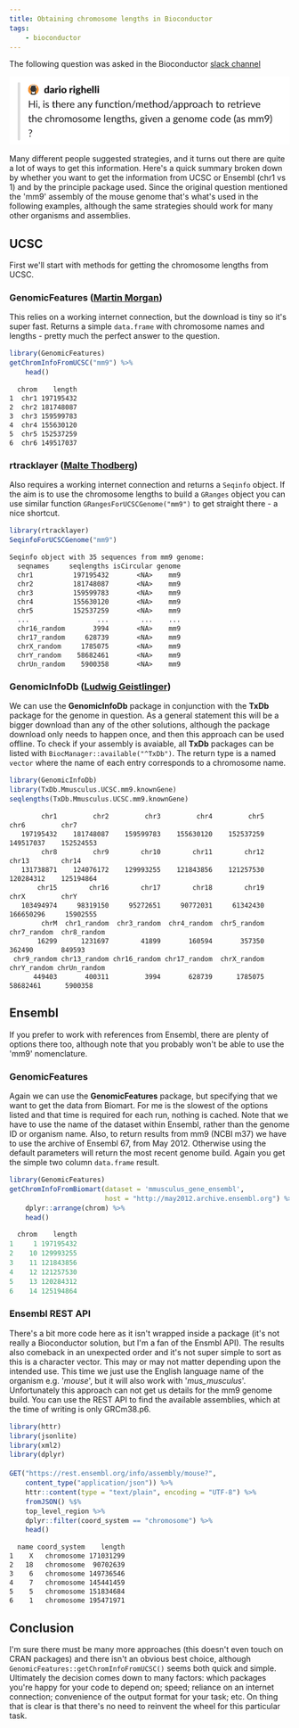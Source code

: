 ```yaml
---
title: Obtaining chromosome lengths in Bioconductor
tags:
    - bioconductor
---
```


The following question was asked in the Bioconductor [slack channel](https://community-bioc.slack.com/)

![](/assets/images/bioc-question-1.png "Is there any way to get the lengths of chromosomes given a genome name?")

Many different people suggested strategies, and it turns out there are quite a lot of ways to get this information.  Here's a quick summary broken down by whether you want to get the information from UCSC or Ensembl (chr1 vs 1) and by the principle package used.  Since the original question mentioned the 'mm9' assembly of the mouse genome that's what's used in the following examples, although the same strategies should work for many other organisms and assemblies.

## UCSC

First we'll start with methods for getting the chromosome lengths from UCSC.  

### **GenomicFeatures** ([Martin Morgan](https://community-bioc.slack.com/team/U37PBKU0K))

This relies on a working internet connection, but the download is tiny so it's super fast.  Returns a simple `data.frame` with chromosome names and lengths - pretty much the perfect answer to the question.

```r
library(GenomicFeatures)
getChromInfoFromUCSC("mm9") %>%
    head()
```

```
  chrom    length
1  chr1 197195432
2  chr2 181748087
3  chr3 159599783
4  chr4 155630120
5  chr5 152537259
6  chr6 149517037
```

### **rtracklayer** ([Malte Thodberg](https://community-bioc.slack.com/team/UCH2D62R4))

Also requires a working internet connection and returns a `Seqinfo` object.  If the aim is to use the chromosome lengths to build a `GRanges` object you can use similar function `GRangesForUCSCGenome("mm9")` to get straight there - a nice shortcut.

```r
library(rtracklayer)
SeqinfoForUCSCGenome("mm9")
```

```
Seqinfo object with 35 sequences from mm9 genome:
  seqnames     seqlengths isCircular genome
  chr1          197195432       <NA>    mm9
  chr2          181748087       <NA>    mm9
  chr3          159599783       <NA>    mm9
  chr4          155630120       <NA>    mm9
  chr5          152537259       <NA>    mm9
  ...                 ...        ...    ...
  chr16_random       3994       <NA>    mm9
  chr17_random     628739       <NA>    mm9
  chrX_random     1785075       <NA>    mm9
  chrY_random    58682461       <NA>    mm9
  chrUn_random    5900358       <NA>    mm9
```

### **GenomicInfoDb** ([Ludwig Geistlinger](https://community-bioc.slack.com/team/U5GEJCKJA))

We can use the **GenomicInfoDb** package in conjunction with the **TxDb** package for the genome in question.  As a general statement this will be a bigger download than any of the other solutions, although the package download only needs to happen once, and then this approach can be used offline.  To check if your assembly is avaiable, all **TxDb** packages can be listed with `BiocManager::available("^TxDb")`.  The return type is a named `vector` where the name of each entry corresponds to a chromosome name.

```r
library(GenomicInfoDb)
library(TxDb.Mmusculus.UCSC.mm9.knownGene)
seqlengths(TxDb.Mmusculus.UCSC.mm9.knownGene)
```

```
        chr1         chr2         chr3         chr4         chr5         chr6         chr7 
   197195432    181748087    159599783    155630120    152537259    149517037    152524553 
        chr8         chr9        chr10        chr11        chr12        chr13        chr14 
   131738871    124076172    129993255    121843856    121257530    120284312    125194864 
       chr15        chr16        chr17        chr18        chr19         chrX         chrY 
   103494974     98319150     95272651     90772031     61342430    166650296     15902555 
        chrM  chr1_random  chr3_random  chr4_random  chr5_random  chr7_random  chr8_random 
       16299      1231697        41899       160594       357350       362490       849593 
 chr9_random chr13_random chr16_random chr17_random  chrX_random  chrY_random chrUn_random 
      449403       400311         3994       628739      1785075     58682461      5900358 
```

## Ensembl

If you prefer to work with references from Ensembl, there are plenty of options there too, although note that you probably won't be able to use the 'mm9' nomenclature.  

### **GenomicFeatures**

Again we can use the **GenomicFeatures** package, but specifying that we want to get the data from Biomart.  For me is the slowest of the options listed and that time is required for each run, nothing is cached.  Note that we have to use the name of the dataset within Ensembl, rather than the genome ID or organism name.  Also, to return results from mm9 (NCBI m37) we have to use the archive of Ensembl 67, from May 2012.  Otherwise using the default parameters will return the most recent genome build. Again you get the simple two column `data.frame` result.

```r
library(GenomicFeatures)
getChromInfoFromBiomart(dataset = 'mmusculus_gene_ensembl',
                        host = "http://may2012.archive.ensembl.org") %>%
    dplyr::arrange(chrom) %>%
    head()
```

```r
  chrom    length
1     1 197195432
2    10 129993255
3    11 121843856
4    12 121257530
5    13 120284312
6    14 125194864
```

### Ensembl REST API

There's a bit more code here as it isn't wrapped inside a package (it's not really a Bioconductor solution, but I'm a fan of the Ensmbl API).  The results also comeback in an unexpected order and it's not super simple to sort as this is a character vector.  This may or may not matter depending upon the intended use.  This time we just use the English language name of the organism e.g. '*mouse*', but it will also work with '*mus_musculus*'.  Unfortunately this approach can not get us details for the mm9 genome build.  You can use the REST API to find the available assemblies, which at the time of writing is only GRCm38.p6.

```r
library(httr)
library(jsonlite)
library(xml2)
library(dplyr)

GET("https://rest.ensembl.org/info/assembly/mouse?", 
    content_type("application/json")) %>% 
    httr::content(type = "text/plain", encoding = "UTF-8") %>%
    fromJSON() %$%
    top_level_region %>%
    dplyr::filter(coord_system == "chromosome") %>%
    head()
```

```
  name coord_system    length
1    X   chromosome 171031299
2   18   chromosome  90702639
3    6   chromosome 149736546
4    7   chromosome 145441459
5    5   chromosome 151834684
6    1   chromosome 195471971
```

## Conclusion

I'm sure there must be many more approaches (this doesn't even touch on CRAN packages) and there isn't an obvious best choice, although `GenomicFeatures::getChromInfoFromUCSC()` seems both quick and simple.  Ultimately the decision comes down to many factors: which packages you're happy for your code to depend on; speed; reliance on an internet connection; convenience of the output format for your task; etc. On thing that is clear is that there's no need to reinvent the wheel for this particular task.
